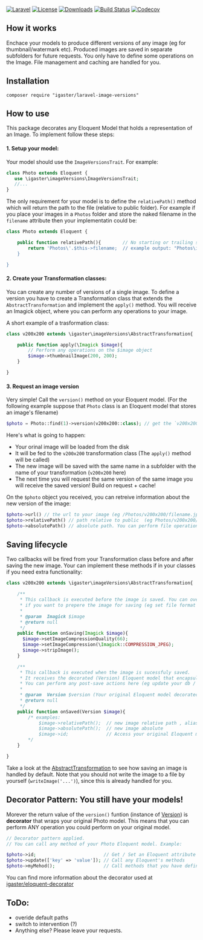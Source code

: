 [![Laravel](https://img.shields.io/badge/Laravel-5.x-orange.svg)](http://laravel.com)
[![License](http://img.shields.io/badge/license-MIT-brightgreen.svg)](https://tldrlegal.com/license/mit-license)
[![Downloads](https://img.shields.io/packagist/dt/igaster/laravel-image-versions.svg)](https://packagist.org/packages/igaster/laravel-image-versions)
[![Build Status](https://img.shields.io/travis/igaster/laravel-image-versions.svg)](https://travis-ci.org/igaster/laravel-image-versions)
[![Codecov](https://img.shields.io/codecov/c/github/igaster/laravel-image-versions.svg)](https://codecov.io/github/igaster/laravel-image-versions)

## How it works

Enchace your models to produce different versions of any image (eg for thumbnail/watermark etc). Produced images are saved in separate subfolders for future requests. You only have to define some operations on the Image. File management and caching are handled for you.

## Installation

    composer require "igaster/laravel-image-versions"

## How to use

This package decorates any Eloquent Model that holds a representation of an Image. To implement follow these steps:

#### 1. Setup your model:

Your model should use the `ImageVersionsTrait`. For example:

```php
class Photo extends Eloquent {
   use \igaster\imageVersions\ImageVersionsTrait;
   //...
}
```

The only requirement for your model is to define the `relativePath()` method which will return the path to the file (relative to public folder). For example if you place your images in a `Photos` folder and store the naked filename in the `filename` attribute then your implementatin could be:

```php
class Photo extends Eloquent {

    public function relativePath(){        // No starting or trailing slashes
        return 'Photos\'.$this->filename;  // example output: "Photos\image1.jpg" 
    }

}

```

#### 2. Create your Transformation classes:

You can create any number of versions of a single image. To define a version you have to create a  Transformation class that extends the `AbstractTransformation` and implement the `apply()` method. You will receive an Imagick object, where you can perform any operations to your image.

A short example of a trasformation class:

```php
class v200x200 extends \igaster\imageVersions\AbstractTransformation{

    public function apply(\Imagick $image){
        // Perform any operations on the $image object
        $image->thumbnailImage(200, 200);
    }

}
```

#### 3. Request an image version

Very simple! Call the `version()` method on your Eloquent model.  (For the following example suppose that `Photo` class is an Eloquent model that stores an image's filename)

```php
$photo = Photo::find(1)->version(v200x200::class); // get the `v200x200' version of your Photo model
```

Here's what is going to happen:

- Your orinal image will be loaded from the disk
- It will be fed to the `v200x200` transformation class (The `apply()` method will be called)
- The new image will be saved with the same name in a subfolder with the name of your transformation (`v200x200` here)
- The next time you will request the same version of the same image you will receive the saved version! Build on request + cache!

On the `$photo` object you received, you can retreive information about the new version of the image:

```php
$photo->url() // the url to your image (eg /Photos/v200x200/filename.jpg)
$photo->relativePath() // path relative to public  (eg Photos/v200x200/filename.jpg)
$photo->absolutePath() // absolute path. You can perform file operations on this
```

## Saving lifecycle

Two callbacks will be fired from your Transformation class before and after saving the new image. Your can implement these methods if in your classes if you need extra functionality:

```php
class v200x200 extends \igaster\imageVersions\AbstractTransformation{

	/**
     * This callback is executed before the image is saved. You can override this
     * if you want to prepere the image for saving (eg set file format etc). 
     * 
     * @param  Imagick $image
     * @return null
     */	
    public function onSaving(Imagick $image){
      $image->setImageCompressionQuality(66);
      $image->setImageCompression(\Imagick::COMPRESSION_JPEG);
      $image->stripImage();    	
    }

	/**
     * This callback is executed when the image is sucessfuly saved.
     * It receives the decorated (Version) Eloquent model that encapsulates the Image. 
     * You can perform any post-save actions here (eg update your db / fire events etc) 
     * 
     * @param  Version $version (Your original Eloquent model decorated)
     * @return null
     */	
    public function onSaved(Version $image){
    	/* examples:
			$image->relativePath();  // new image relative path , alias to $image->url()
			$image->absolutePath();  // new image absolute
			$image->id;              // Access your original Eloquent model's attributes/methods
		*/
    }

}
```

Take a look at the [AbstractTransformation](https://github.com/igaster/laravel-image-versions/blob/master/src/AbstractTransformation.php) to see how saving an image is handled by default. Note that you should not write the image to a file by yourself (`writeImage('...')`), since this is already handled for you.

## Decorator Pattern: You still have your models!

Morever the return value of the `version()` funtion (instance of [Version](https://github.com/igaster/laravel-image-versions/blob/master/src/Version.php)) is **decorator** that wraps your original Photo model. This means that you can perform ANY operation you could perform on your original model.

```php
// Decorator pattern applied.
// You can call any method of your Photo Eloquent model. Example:

$photo->id;							// Get / Set an Eloquent attribute
$photo->update(['key' => 'value']);	// Call any Eloquent's methods
$photo->myMehod();					// Call methods that you have defined in the Photo class
```

You can find more information about the decorator used at [igaster/eloquent-decorator](https://github.com/igaster/eloquent-decorator)

## ToDo:
- overide default paths
- switch to intervention (?)
- Anything else? Please leave your requests.
